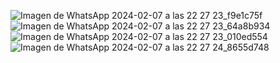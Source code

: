![Imagen de WhatsApp 2024-02-07 a las 22 27 23_f9e1c75f](https://github.com/LeandroA02/VisionAPI/assets/151756794/c86c8a52-74ce-4f74-aa38-ad040a527c1b)
![Imagen de WhatsApp 2024-02-07 a las 22 27 23_64a8b934](https://github.com/LeandroA02/VisionAPI/assets/151756794/e9eeea3e-773a-4fce-91b7-5736b0a78a13)
![Imagen de WhatsApp 2024-02-07 a las 22 27 23_010ed554](https://github.com/LeandroA02/VisionAPI/assets/151756794/c246b97c-83ce-4c0c-bfbd-9797dec16f16)
![Imagen de WhatsApp 2024-02-07 a las 22 27 24_8655d748](https://github.com/LeandroA02/VisionAPI/assets/151756794/7c710c05-7e74-4a09-a96d-80292f0782fd)
